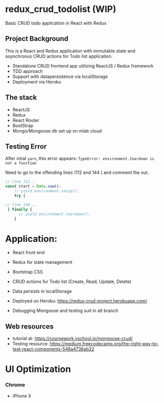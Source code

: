 # redux_crud_todolist (WIP)
Basic CRUD todo application in React with Redux

## Project Background

This is a React and Redux application with immutable state and
asynchronus CRUD actions for Todo list application.

- Standalone CRUD frontend app utilizing ReactJS / Redux framework
- TDD approach
- Support with datapersistence via localStorage
- Deployment via Heroku

## The stack

- ReactJS
- Redux
- React Router
- BootStrap
- Mongo/Mongoose db set up on mlab cloud

## Testing Error
After intial `yarn`, this error appears:
`TypeError: environment.teardown is not a function`

Need to go to the offending lines (112 and 144
) and comment the out.

```javascript
// line 112...
const start = Date.now();
    // yield environment.setup();
    try {

// line 144...
 } finally {
      // yield environment.teardown();
    }
```

# Application:

- React front end
- Redux for state management
- Bootstrap CSS
- CRUD actions for Todo list (Create, Read, Update, Delete)
- Data persists in localStorage
- Deployed on Heroku: https://redux-crud-project.herokuapp.com/

- Debugging Mongoose and testing suit in alt branch

## Web resources
- tutorial at: https://coursework.vschool.io/mongoose-crud/
- Testing resource: https://medium.freecodecamp.org/the-right-way-to-test-react-components-548a4736ab22



# UI Optimization
### Chrome
- iPhone X